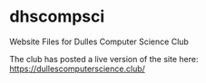 # dhscompsci
Website Files for Dulles Computer Science Club

The club has posted a live version of the site here: https://dullescomputerscience.club/
